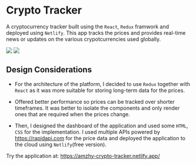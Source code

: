 # Crypto Tracker

A cryptocurrency tracker built using the `React`, `Redux` framwork and deployed using `Netlify`. This app tracks the prices and provides real-time news or updates on the various crypotcurrencies used globally.

<img src="https://user-images.githubusercontent.com/76540550/147753775-e802cc24-e3dd-4a26-962d-00dfc53830bb.png">
<img src="https://user-images.githubusercontent.com/76540550/147753700-bc44431f-6fa9-4c7d-be01-0add137f5a5d.png">


## Design Considerations
* For the architecture of the platform, I decided to use 
`Redux` together with `React` as it was more suitable for  storing long-term data for the prices. 
* Offered better performance so prices can be tracked over shorter timeframes. It was better to isolate the components and only render ones that are required when the prices change.

* Then, I designed the dashboard of the application and used some `HTML`, `CSS` for the implementation. I used multiple APIs powered by https://rapidapi.com for the price data and deployed the application to the cloud using `Netlify`(free version).

Try the application at: https://amzhy-crypto-tracker.netlify.app/
